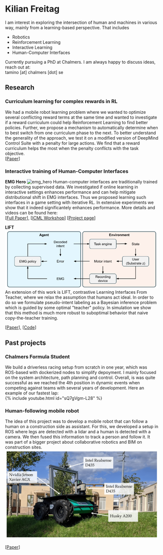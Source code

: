 # Kilian Freitag
I am interest in exploring the intersection of human and machines in various way, mainly from a learning-based perspective. That includes
- Robotics
- Reinforcement Learning
- Interactive Learning
- Human-Computer Interfaces

Currently pursuing a PhD at Chalmers. I am always happy to discuss ideas, reach out at:  
tamino [at] chalmers [dot] se

## Research
### Curriculum learning for complex rewards in RL
We had a mobile robot learning problem where we wanted to optimize several conflicting reward terms at the same time and wanted to investigate if a reward curriculum could help Reinforcement Learning to find better policies. Further, we propose a mechanism to automatically determine when to best switch from one curriculum phase to the next. To better understand the generality of the approach, we test it on a modified version of DeepMind Control Suite with a penalty for large actions. We find that a reward curriculum helps the most when the penalty conflicts with the task objective.  
[[Paper](https://arxiv.org/abs/2410.16790)]

### Interactive training of Human-Computer Interfaces
**EMG Hero**
![emg_hero](./figures/emg_hero_demo_short.gif)
Human-computer interfaces are traditionally trained by collecting supervised data. We investigated if online learning in interactive settings enhances performance and can help mitigate distributional shift in EMG interfaces. Thus we proposed learning such interfaces in a game setting with iterative RL. In extensive experiments we show that it indeed significantely enhances performance. More details and videos can be found here:  
[[Full Paper](https://arxiv.org/abs/2411.13327)], [[ICML Workshop](https://openreview.net/forum?id=pJv1QJBhiN#all)] [[Project page](https://sites.google.com/view/bionic-limb-rl)]

**LIFT**
![lift](./figures/interaction.png)
An extension of this work is LIFT, contrastive Learning Interfaces From Teacher, where we relax the assumption that humans act ideal. In order to do so we formulate pseudo-intent labeling as a Bayesian inference problem which is guided by some optimal "teacher" policy. In simulation we show that this method is much more robust to suboptimal behavior that naive copy-the-teacher training.



[[Paper](https://openreview.net/forum?id=qmmF8YAr5a)], [[Code](https://github.com/KilianFt/LIFT)]

## Past projects
### Chalmers Formula Student
We build a driverless racing setup from scratch in one year, which was ROS-based with dockerized nodes to simplify depoyment. I mainly focused on the system architecture, path planning and control. Overall, is was quite successful as we reached the 4th position in dynamic events when competing against teams with several years of development. Here an example of our fastest lap:  
{% include youtube.html id="sQ7gVgm-L28" %}

### Human-following mobile robot
The idea of this project was to develop a mobile robot that can follow a human on a construction side as assistant. For this, we developed a setup in ROS where legs are detected with a lidar and a human is detected with a camera. We then fused this information to track a person and follow it. It was part of a bigger project about collaborative robotics and BIM on construction sites.
![huet](./figures/huet.png)

[[Paper](https://www.mdpi.com/2218-6581/10/1/2)]
